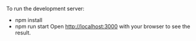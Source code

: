 To run the development server:

- npm install
- npm run start
Open <http://localhost:3000> with your browser to see the result.
